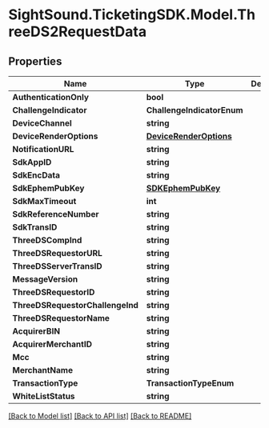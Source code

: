 # SightSound.TicketingSDK.Model.ThreeDS2RequestData

## Properties

Name | Type | Description | Notes
------------ | ------------- | ------------- | -------------
**AuthenticationOnly** | **bool** |  | [optional] 
**ChallengeIndicator** | **ChallengeIndicatorEnum** |  | [optional] 
**DeviceChannel** | **string** |  | [optional] 
**DeviceRenderOptions** | [**DeviceRenderOptions**](DeviceRenderOptions.md) |  | [optional] 
**NotificationURL** | **string** |  | [optional] 
**SdkAppID** | **string** |  | [optional] 
**SdkEncData** | **string** |  | [optional] 
**SdkEphemPubKey** | [**SDKEphemPubKey**](SDKEphemPubKey.md) |  | [optional] 
**SdkMaxTimeout** | **int** |  | [optional] 
**SdkReferenceNumber** | **string** |  | [optional] 
**SdkTransID** | **string** |  | [optional] 
**ThreeDSCompInd** | **string** |  | [optional] 
**ThreeDSRequestorURL** | **string** |  | [optional] 
**ThreeDSServerTransID** | **string** |  | [optional] 
**MessageVersion** | **string** |  | [optional] 
**ThreeDSRequestorID** | **string** |  | [optional] 
**ThreeDSRequestorChallengeInd** | **string** |  | [optional] 
**ThreeDSRequestorName** | **string** |  | [optional] 
**AcquirerBIN** | **string** |  | [optional] 
**AcquirerMerchantID** | **string** |  | [optional] 
**Mcc** | **string** |  | [optional] 
**MerchantName** | **string** |  | [optional] 
**TransactionType** | **TransactionTypeEnum** |  | [optional] 
**WhiteListStatus** | **string** |  | [optional] 

[[Back to Model list]](../README.md#documentation-for-models) [[Back to API list]](../README.md#documentation-for-api-endpoints) [[Back to README]](../README.md)

